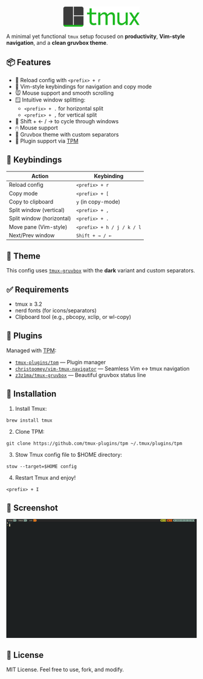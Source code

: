 <p align="center">
  <img src="assets/tmux.svg" width="40%">
</p>

A minimal yet functional `tmux` setup focused on **productivity**, **Vim-style navigation**, and a **clean gruvbox theme**.

## 📦 Features

- 🔁 Reload config with `<prefix> + r`
- 🎯 Vim-style keybindings for navigation and copy mode
- 🐭 Mouse support and smooth scrolling
- 🪟 Intuitive window splitting:
  - `<prefix> + .` for horizontal split
  - `<prefix> + ,` for vertical split
- 🚀 Shift + ← / → to cycle through windows
- 🖱 Mouse support
- 🎨 Gruvbox theme with custom separators
- 🔌 Plugin support via [TPM](https://github.com/tmux-plugins/tpm)

## 🎹 Keybindings

| Action                    | Keybinding                 |
| ------------------------- | -------------------------- |
| Reload config             | `<prefix> + r`             |
| Copy mode                 | `<prefix> + [`             |
| Copy to clipboard         | `y` (in copy-mode)         |
| Split window (vertical)   | `<prefix> + ,`             |
| Split window (horizontal) | `<prefix> + .`             |
| Move pane (Vim-style)     | `<prefix> + h / j / k / l` |
| Next/Prev window          | `Shift + → / ←`            |

## 🎨 Theme

This config uses [`tmux-gruvbox`](https://github.com/z3z1ma/tmux-gruvbox) with the **dark** variant and custom separators.

## ✅ Requirements

- tmux ≥ 3.2
- nerd fonts (for icons/separators)
- Clipboard tool (e.g., pbcopy, xclip, or wl-copy)

## 🔌 Plugins

Managed with [TPM](https://github.com/tmux-plugins/tpm):

- [`tmux-plugins/tpm`](https://github.com/tmux-plugins/tpm) — Plugin manager
- [`christoomey/vim-tmux-navigator`](https://github.com/christoomey/vim-tmux-navigator) — Seamless Vim ↔ tmux navigation
- [`z3z1ma/tmux-gruvbox`](https://github.com/z3z1ma/tmux-gruvbox) — Beautiful gruvbox status line

## 🚀 Installation

1. Install Tmux:

```sh-session
brew install tmux
```

2. Clone TPM:

```sh-session
git clone https://github.com/tmux-plugins/tpm ~/.tmux/plugins/tpm
```

3. Stow Tmux config file to $HOME directory:

```sh-session
stow --target=$HOME config
```

4. Restart Tmux and enjoy!

```sh-session
<prefix> + I
```

## 📸 Screenshot

![Screenshot](assets/tmux-bar.png)

## 📄 License

MIT License. Feel free to use, fork, and modify.

